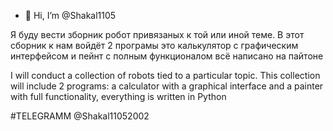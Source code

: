 - 👋 Hi, I’m @Shakal1105

Я буду вести зборник робот привязаных к той или иной теме.
В этот сборник к нам войдёт 2 програмы это калькулятор с графическим интерфейсом и пейнт с полным функционалом всё написано на пайтоне

I will conduct a collection of robots tied to a particular topic.
This collection will include 2 programs: a calculator with a graphical interface and a painter with full functionality, everything is written in Python

<!---
Shakal1105/Shakal1105 is a ✨ special ✨ repository because its `README.md` (this file) appears on your GitHub profile.
You can click the Preview link to take a look at your changes.
--->


#TELEGRAMM @Shakal11052002
